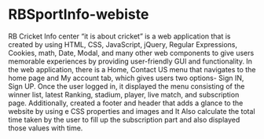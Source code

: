 # RBSportInfo-webiste
RB Cricket Info center “it is about cricket” is a web application that is created by using HTML, CSS, JavaScript, jQuery, Regular Expressions, Cookies, math, Date, Modal, and many other web components to give users memorable experiences by providing user-friendly GUI and functionality. In the web application, there is a Home, Contact US menu that navigates to the home page and My account tab, which gives users two options- Sign IN, Sign UP. Once the user logged in, it displayed the menu consisting of the winner list, latest Ranking, stadium, player, live match, and subscription page. Additionally, created a footer and header that adds a glance to the website by using e CSS properties and images and  It Also calculate the total time taken by the user to fill up the subscription part and also displayed those values with time.
